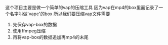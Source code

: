 这个项目主要是做一个简单的vap的压缩工具
因为vap在mp4的box里面记录了一个名字叫做'vapc'的box
所以我们要压缩vap文件需要
1. 先保存vap-box的数据
2. 使用ffmpeg压缩
3. 再将vap-box的数据追加再mp4的末尾